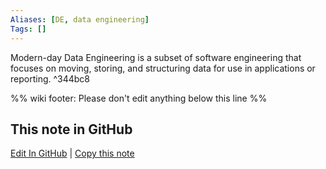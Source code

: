 ```yaml
---
Aliases: [DE, data engineering]
Tags: []
---
```


Modern-day Data Engineering is a subset of software engineering that focuses on moving, storing, and structuring data for use in applications or reporting. ^344bc8

%% wiki footer: Please don't edit anything below this line %%

## This note in GitHub

<span class="git-footer">[Edit In GitHub](https://github.dev/data-engineering-community/data-engineering-wiki/blob/main/Concepts/Data%20Engineering.md "git-hub-edit-note") | [Copy this note](https://raw.githubusercontent.com/data-engineering-community/data-engineering-wiki/main/Concepts/Data%20Engineering.md "git-hub-copy-note") </span>
